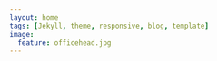 ```yaml
---
layout: home
tags: [Jekyll, theme, responsive, blog, template]
image:
  feature: officehead.jpg
---
```

